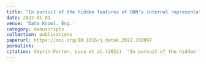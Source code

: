 ```yaml
---
title: "In pursuit of the hidden features of GNN's internal representations"
date: 2022-01-01
venue: 'Data Knowl. Eng.'
category: manuscripts
collection: publications
paperurl: https://doi.org/10.1016/j.datak.2022.102097
permalink: 
citation: Veyrin-Forrer, Luca et al.(2022). "In pursuit of the hidden features of GNN's internal representations". Data Knowl. Eng.. 142
---
```

